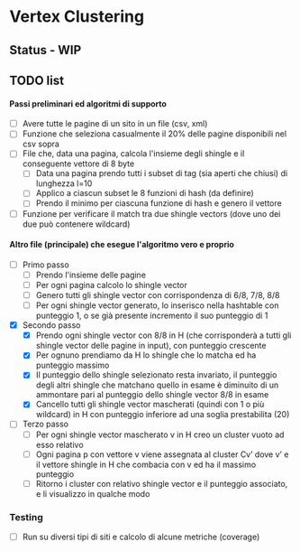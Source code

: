 # Vertex Clustering

## Status - WIP

## TODO list
#### Passi preliminari ed algoritmi di supporto
- [ ] Avere tutte le pagine di un sito in un file (csv, xml)
- [ ] Funzione che seleziona casualmente il 20% delle pagine disponibili nel csv sopra
- [ ] File che, data una pagina, calcola l'insieme degli shingle e il conseguente vettore di 8 byte
	- [ ] Data una pagina prendo tutti i subset di tag (sia aperti che chiusi) di lunghezza l=10
	- [ ] Applico a ciascun subset le 8 funzioni di hash (da definire)
	- [ ] Prendo il minimo per ciascuna funzione di hash e genero il vettore
- [ ] Funzione per verificare il match tra due shingle vectors (dove uno dei due può contenere wildcard)
	
#### Altro file (principale) che esegue l'algoritmo vero e proprio
- [ ] Primo passo
	- [ ] Prendo l'insieme delle pagine
	- [ ] Per ogni pagina calcolo lo shingle vector 
	- [ ] Genero tutti gli shingle vector con corrispondenza di 6/8, 7/8, 8/8 
	- [ ] Per ogni shingle vector generato, lo inserisco nella hashtable con punteggio 1, o se già presente incremento il suo punteggio di 1
- [x] Secondo passo
	- [x] Prendo ogni shingle vector con 8/8 in H (che corrisponderà a tutti gli shingle vector delle pagine in input), con punteggio crescente
	- [x] Per ognuno prendiamo da H lo shingle che lo matcha ed ha punteggio massimo
	- [x] Il punteggio dello shingle selezionato resta invariato, il punteggio degli altri shingle che matchano quello in esame è diminuito di un ammontare pari al punteggio dello shingle vector 8/8 in esame 
	- [x] Cancello tutti gli shingle vector mascherati (quindi con 1 o più wildcard) in H con punteggio inferiore ad una soglia prestabilita (20)
- [ ] Terzo passo
	- [ ] Per ogni shingle vector mascherato v in H creo un cluster vuoto ad esso relativo
	- [ ] Ogni pagina p con vettore v viene assegnata al cluster Cv’ dove v’ e il vettore shingle in H che combacia con v ed ha il massimo punteggio
	- [ ] Ritorno i cluster con relativo shingle vector e il punteggio associato, e li visualizzo in qualche modo
	
### Testing 
- [ ] Run su diversi tipi di siti e calcolo di alcune metriche (coverage)
	
	